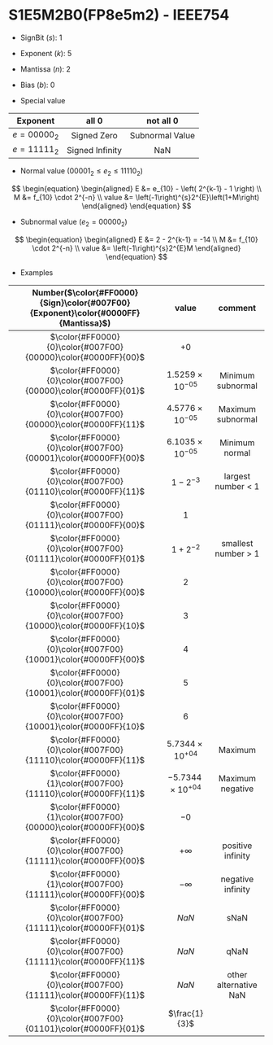 # S1E5M2B0(FP8e5m2) - IEEE754

+ SignBit ($s$): 1
+ Exponent ($k$): 5
+ Mantissa ($n$): 2
+ Bias ($b$): 0

+ Special value

| Exponent   | all 0             | not all 0         |
| :-:        | :-:               | :-:               |
| $e = 00000_2$ | Signed Zero       | Subnormal Value   |
| $e = 11111_2$ | Signed Infinity   |       NaN         |

+ Normal value ($00001_2 \le e_2 \le 11110_2$)

$$
\begin{equation}
\begin{aligned}
E &= e_{10} - \left( 2^{k-1} - 1 \right) \\
M &= f_{10} \cdot 2^{-n} \\
value &= \left(-1\right)^{s}2^{E}\left(1+M\right)
\end{aligned}
\end{equation}
$$

+ Subnormal value ($e_2 = 00000_2$)

$$
\begin{equation}
\begin{aligned}
E &= 2 - 2^{k-1} = -14 \\
M &= f_{10} \cdot 2^{-n} \\
value &= \left(-1\right)^{s}2^{E}M
\end{aligned}
\end{equation}
$$

+ Examples

| Number($\color{#FF0000}{Sign}\color{#007F00}{Exponent}\color{#0000FF}{Mantissa}$)  | value                 |        comment        |
| :-:                                                                                | :-:                   | :-:                   |
| $\color{#FF0000}{0}\color{#007F00}{00000}\color{#0000FF}{00}$                         | $+0$                  |                       |
| $\color{#FF0000}{0}\color{#007F00}{00000}\color{#0000FF}{01}$                        | $1.5259\times10^{-05}$    |   Minimum subnormal   |
| $\color{#FF0000}{0}\color{#007F00}{00000}\color{#0000FF}{11}$                         | $4.5776\times10^{-05}$    |   Maximum subnormal   |
| $\color{#FF0000}{0}\color{#007F00}{00001}\color{#0000FF}{00}$                        | $6.1035\times10^{-05}$    |    Minimum normal     |
| $\color{#FF0000}{0}\color{#007F00}{01110}\color{#0000FF}{11}$                   |  $1 - 2^{-3}$        |  largest number < 1   |
| $\color{#FF0000}{0}\color{#007F00}{01111}\color{#0000FF}{00}$                        |  $1$                  |                       |
| $\color{#FF0000}{0}\color{#007F00}{01111}\color{#0000FF}{01}$                       |  $1 + 2^{-2}$        |  smallest number > 1  |
| $\color{#FF0000}{0}\color{#007F00}{10000}\color{#0000FF}{00}$                        |  $2$                  |                       |
| $\color{#FF0000}{0}\color{#007F00}{10000}\color{#0000FF}{10}$                       |  $3$                  |                       |
| $\color{#FF0000}{0}\color{#007F00}{10001}\color{#0000FF}{00}$                   |  $4$                  |                       |
| $\color{#FF0000}{0}\color{#007F00}{10001}\color{#0000FF}{01}$             |  $5$                  |                       |
| $\color{#FF0000}{0}\color{#007F00}{10001}\color{#0000FF}{10}$             |  $6$                  |                       |
| $\color{#FF0000}{0}\color{#007F00}{11110}\color{#0000FF}{11}$                    | $5.7344\times10^{+04}$    |        Maximum        |
| $\color{#FF0000}{1}\color{#007F00}{11110}\color{#0000FF}{11}$                    | $-5.7344\times10^{+04}$    |     Maximum negative  |
| $\color{#FF0000}{1}\color{#007F00}{00000}\color{#0000FF}{00}$                         | $-0$                  |                       |
| $\color{#FF0000}{0}\color{#007F00}{11111}\color{#0000FF}{00}$                         | $+\infty$             |   positive infinity   |
| $\color{#FF0000}{1}\color{#007F00}{11111}\color{#0000FF}{00}$                         | $-\infty$             |   negative infinity   |
| $\color{#FF0000}{0}\color{#007F00}{11111}\color{#0000FF}{01}$                        | $NaN$                 |         sNaN          |
| $\color{#FF0000}{0}\color{#007F00}{11111}\color{#0000FF}{11}$                   | $NaN$                 |         qNaN          |
| $\color{#FF0000}{0}\color{#007F00}{11111}\color{#0000FF}{11}$                         | $NaN$                 | other alternative NaN |
| $\color{#FF0000}{0}\color{#007F00}{01101}\color{#0000FF}{01}$                 | $\frac{1}{3}$        |                       |
